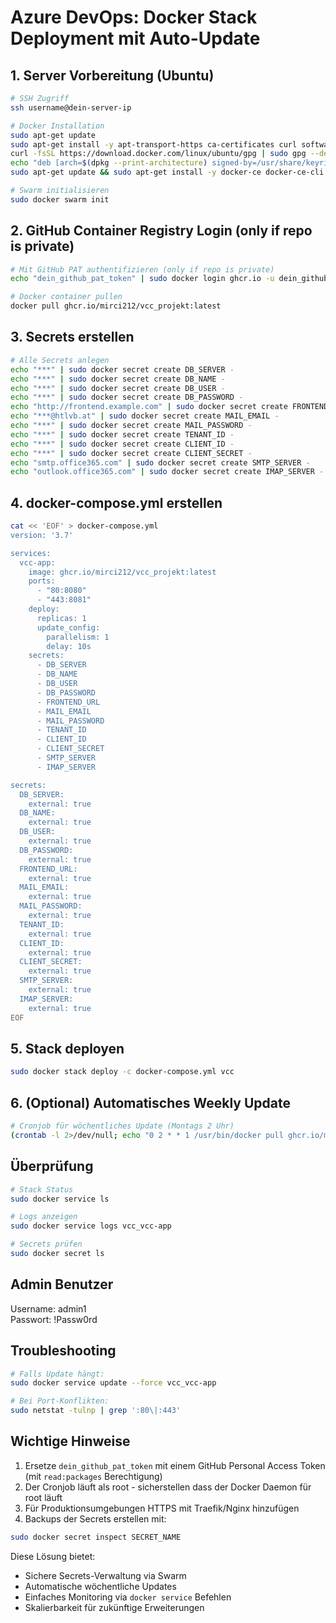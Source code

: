 # **Azure DevOps: Docker Stack Deployment mit Auto-Update**

## **1. Server Vorbereitung (Ubuntu)**
```bash
# SSH Zugriff
ssh username@dein-server-ip

# Docker Installation
sudo apt-get update
sudo apt-get install -y apt-transport-https ca-certificates curl software-properties-common
curl -fsSL https://download.docker.com/linux/ubuntu/gpg | sudo gpg --dearmor -o /usr/share/keyrings/docker-archive-keyring.gpg
echo "deb [arch=$(dpkg --print-architecture) signed-by=/usr/share/keyrings/docker-archive-keyring.gpg] https://download.docker.com/linux/ubuntu $(lsb_release -cs) stable" | sudo tee /etc/apt/sources.list.d/docker.list > /dev/null
sudo apt-get update && sudo apt-get install -y docker-ce docker-ce-cli containerd.io

# Swarm initialisieren
sudo docker swarm init
```

## **2. GitHub Container Registry Login (only if repo is private)**
```bash
# Mit GitHub PAT authentifizieren (only if repo is private)
echo "dein_github_pat_token" | sudo docker login ghcr.io -u dein_github_username --password-stdin

# Docker container pullen
docker pull ghcr.io/mirci212/vcc_projekt:latest
```

## **3. Secrets erstellen**
```bash
# Alle Secrets anlegen
echo "***" | sudo docker secret create DB_SERVER -
echo "***" | sudo docker secret create DB_NAME -
echo "***" | sudo docker secret create DB_USER -
echo "***" | sudo docker secret create DB_PASSWORD -
echo "http://frontend.example.com" | sudo docker secret create FRONTEND_URL -
echo "***@htlvb.at" | sudo docker secret create MAIL_EMAIL -
echo "***" | sudo docker secret create MAIL_PASSWORD -
echo "***" | sudo docker secret create TENANT_ID -
echo "***" | sudo docker secret create CLIENT_ID -
echo "***" | sudo docker secret create CLIENT_SECRET -
echo "smtp.office365.com" | sudo docker secret create SMTP_SERVER -
echo "outlook.office365.com" | sudo docker secret create IMAP_SERVER -
```

## **4. docker-compose.yml erstellen**
```bash
cat << 'EOF' > docker-compose.yml
version: '3.7'

services:
  vcc-app:
    image: ghcr.io/mirci212/vcc_projekt:latest
    ports:
      - "80:8080"
      - "443:8081"
    deploy:
      replicas: 1
      update_config:
        parallelism: 1
        delay: 10s
    secrets:
      - DB_SERVER
      - DB_NAME
      - DB_USER
      - DB_PASSWORD
      - FRONTEND_URL
      - MAIL_EMAIL
      - MAIL_PASSWORD
      - TENANT_ID
      - CLIENT_ID
      - CLIENT_SECRET
      - SMTP_SERVER
      - IMAP_SERVER

secrets:
  DB_SERVER:
    external: true
  DB_NAME:
    external: true
  DB_USER:
    external: true
  DB_PASSWORD:
    external: true
  FRONTEND_URL:
    external: true
  MAIL_EMAIL:
    external: true
  MAIL_PASSWORD:
    external: true
  TENANT_ID:
    external: true
  CLIENT_ID:
    external: true
  CLIENT_SECRET:
    external: true
  SMTP_SERVER:
    external: true
  IMAP_SERVER:
    external: true
EOF
```

## **5. Stack deployen**
```bash
sudo docker stack deploy -c docker-compose.yml vcc
```

## **6. (Optional) Automatisches Weekly Update**
```bash
# Cronjob für wöchentliches Update (Montags 2 Uhr)
(crontab -l 2>/dev/null; echo "0 2 * * 1 /usr/bin/docker pull ghcr.io/mirci212/vcc_projekt:latest && /usr/bin/docker service update --image ghcr.io/mirci212/vcc_projekt:latest vcc_vcc-app") | crontab -
```

## **Überprüfung**
```bash
# Stack Status
sudo docker service ls

# Logs anzeigen
sudo docker service logs vcc_vcc-app

# Secrets prüfen
sudo docker secret ls
```
## **Admin Benutzer**
Username: admin1 <br/>
Passwort: !Passw0rd

## **Troubleshooting**
```bash
# Falls Update hängt:
sudo docker service update --force vcc_vcc-app

# Bei Port-Konflikten:
sudo netstat -tulnp | grep ':80\|:443'
```

## **Wichtige Hinweise**
1. Ersetze `dein_github_pat_token` mit einem GitHub Personal Access Token (mit `read:packages` Berechtigung)
2. Der Cronjob läuft als root - sicherstellen dass der Docker Daemon für root läuft
3. Für Produktionsumgebungen HTTPS mit Traefik/Nginx hinzufügen
4. Backups der Secrets erstellen mit:
```bash
sudo docker secret inspect SECRET_NAME
```

Diese Lösung bietet:
- Sichere Secrets-Verwaltung via Swarm
- Automatische wöchentliche Updates
- Einfaches Monitoring via `docker service` Befehlen
- Skalierbarkeit für zukünftige Erweiterungen
